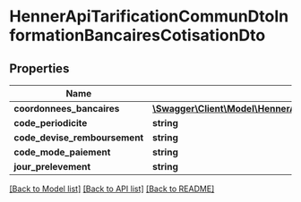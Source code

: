 # HennerApiTarificationCommunDtoInformationBancairesCotisationDto

## Properties
Name | Type | Description | Notes
------------ | ------------- | ------------- | -------------
**coordonnees_bancaires** | [**\Swagger\Client\Model\HennerApiTarificationCommunDtoCoordonneesBancairesDto**](HennerApiTarificationCommunDtoCoordonneesBancairesDto.md) |  | [optional] 
**code_periodicite** | **string** |  | [optional] 
**code_devise_remboursement** | **string** |  | [optional] 
**code_mode_paiement** | **string** |  | [optional] 
**jour_prelevement** | **string** |  | [optional] 

[[Back to Model list]](../README.md#documentation-for-models) [[Back to API list]](../README.md#documentation-for-api-endpoints) [[Back to README]](../README.md)


